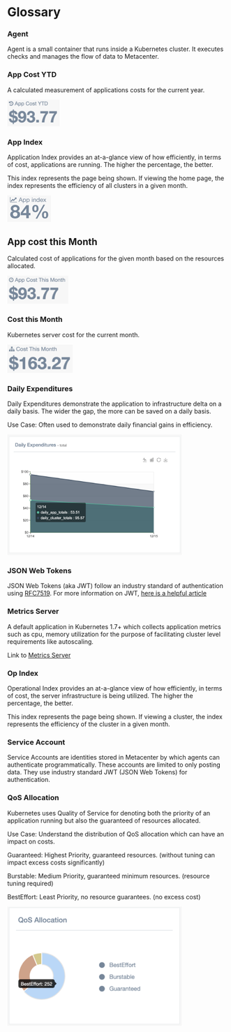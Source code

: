 # Glossary

### Agent
Agent is a small container that runs inside a Kubernetes cluster.
It executes checks and manages the flow of data to Metacenter.


### App Cost YTD
A calculated measurement of applications costs for the current year.

<img src="_media/app_cost_ytd.png" width="120">

### App Index 
Application Index provides an at-a-glance view of how efficiently, in terms of cost, applications are running.
The higher the percentage, the better.

This index represents the page being shown.
If viewing the home page, the index represents the efficiency of all clusters in a given month.

<img src="_media/app_index.png" width="100">




## App cost this Month
Calculated cost of applications for the given month based on the resources allocated.

<img src="_media/app_cost_this_month.png" width="140">

### Cost this Month
Kubernetes server cost for the current month.

<img src="_media/cost_this_month.png" width="150">


### Daily Expenditures
Daily Expenditures demonstrate the application to infrastructure delta on a daily basis. The wider the gap, the more can be saved on a daily basis.

Use Case: Often used to demonstrate daily financial gains in efficiency.

<img src="_media/daily_expenditures.png" width="400">


### JSON Web Tokens
JSON Web Tokens (aka JWT) follow an industry standard of authentication using [RFC7519](https://tools.ietf.org/html/rfc7519).
For more information on JWT, [here is a helpful article](https://medium.com/vandium-software/5-easy-steps-to-understanding-json-web-tokens-jwt-1164c0adfcec)


### Metrics Server
A default application in Kubernetes 1.7+ which collects application metrics such as cpu, memory utilization for the purpose of facilitating cluster level requirements like autoscaling.

Link to [Metrics Server](https://kubernetes.io/docs/tasks/debug-application-cluster/core-metrics-pipeline/)


### Op Index

Operational Index provides an at-a-glance view of how efficiently, in terms of cost, the server infrastructure is being utilized.
The higher the percentage, the better.

This index represents the page being shown.
If viewing a cluster, the index represents the efficiency of the cluster in a given month.


### Service Account
Service Accounts are identities stored in Metacenter by which agents can authenticate programmatically.
These accounts are limited to only posting data. They use industry standard JWT (JSON Web Tokens) for authentication.


### QoS Allocation
Kubernetes uses Quality of Service for denoting both the priority of an application running but also the guaranteed of resources allocated. 

Use Case: Understand the distribution of QoS allocation which can have an impact on costs.

Guaranteed: Highest Priority, guaranteed resources. (without tuning can impact excess costs significantly)

Burstable: Medium Priority, guaranteed minimum resources. (resource tuning required)

BestEffort: Least Priority, no resource guarantees. (no excess cost)

<img src="_media/qos_allocation.png" width="400">



